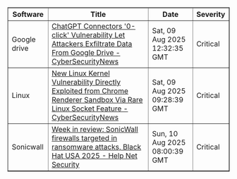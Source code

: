 <table border="1" style="width:100%; border-collapse: collapse;">
<thead>
<tr>
<th>Software</th>
<th>Title</th>
<th>Date</th>
<th>Severity</th>
</tr>
</thead>
<tbody><tr>
<td>Google drive</td>
<td><a href="https://news.google.com/rss/articles/CBMie0FVX3lxTE95bWRSTF96Zmh0MDRKWDJTYWgtLThweW02NHpEV0NoVXFLX2hWWmpSY25BTk9aZC12QWhqMjFFRmVqdzhUbmNvTE43TW5SS2hZXzRtZlpfanlDbUt4b3IzUzR0VkxLczN1Z1p2WXR3d2o0ZXJFRW5scVlma9IBgAFBVV95cUxPMWJOak1hck5kaWlxWndtamhqNVp4M3RySV9lN29fMjdRSlFPendHMnRWSmxlTHl6bmNUa3FmbWJjbV8xamdkUGV1LUVkbmlGZXZFWUpHWEI3MmFPVzZYemNGa1QtTmQ2ek1abFcwMXd5UDJsemhneTZfNkRieFBQRA?oc=5">ChatGPT Connectors '0-click' Vulnerability Let Attackers Exfiltrate Data From Google Drive - CyberSecurityNews</a></td>
<td>Sat, 09 Aug 2025 12:32:35 GMT</td>
<td>Critical</td>
</tr>
<tr>
<td>Linux</td>
<td><a href="https://news.google.com/rss/articles/CBMibkFVX3lxTE1sbTkwUXltck9keDBLSk14ZS1vYnV3TWxBenB3WnNaZHJJbGl2cVpUYnZYVWpraFltZlN5LW5ZUUFIbzJ3YXkwSTM2cUN0QThJRk5vazRBQV9GbG13TVpkQnAzdWlKZFJPSm5XZW1n0gFzQVVfeXFMTkw5ZEVQRld6QlhXcUtmd205SHFxNHl2M2FpdFhYdWVQTmxmNmh3YjMwd3Fmc2xPWHdCd2RWYkhqNTJ0TTJSVHlCdDBnajAxMlB6NHlkQjNlVFRaRVB3dW94ZkxfUjdoRlhVdGJVelMyaWgxbw?oc=5">New Linux Kernel Vulnerability Directly Exploited from Chrome Renderer Sandbox Via Rare Linux Socket Feature - CyberSecurityNews</a></td>
<td>Sat, 09 Aug 2025 09:28:39 GMT</td>
<td>Critical</td>
</tr>
<tr>
<td>Sonicwall</td>
<td><a href="https://news.google.com/rss/articles/CBMixwFBVV95cUxNbUthRkdOMDdhQnROTFdxa2xWT09IbVlSWDZOY1RuYTI2YUE1UHNVVkVTb2VWWDVnUHNDcXA4Zy00SEZucEwyODNzbWhZeG4yZzkxRlp1NzZpVlFNWUlYZ0hzQWFRZ2RWVERmVFlicTNGbEdNamROZnc3VVJ3MlFHSnNFcXkxUzJ4VUR3bjAxaG9XZ0RnMm52Ry1zcXVZcnBfNUJjRjgxZGk1YkFsNDNSU19qSXZSRU0wLWVheDFRTG5JYWpMZ1dv?oc=5">Week in review: SonicWall firewalls targeted in ransomware attacks, Black Hat USA 2025 - Help Net Security</a></td>
<td>Sun, 10 Aug 2025 08:00:39 GMT</td>
<td>Critical</td>
</tr>
</tbody>
</table>